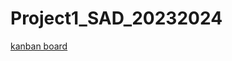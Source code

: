 # Project1_SAD_20232024
<a href="https://github.com/users/KOKWEIYEE/projects/2/views/1">kanban board</a>
